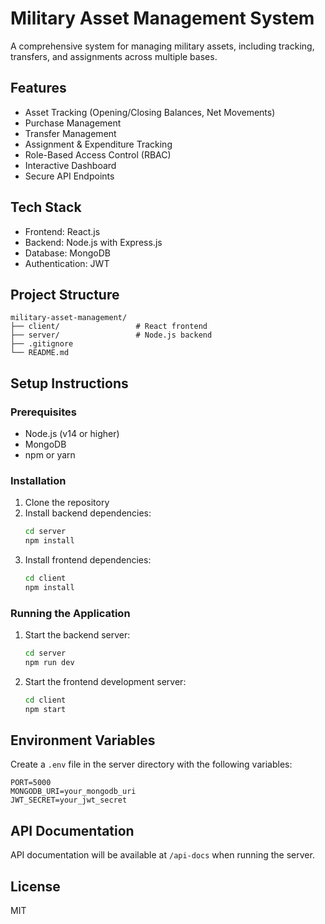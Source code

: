 # Military Asset Management System

A comprehensive system for managing military assets, including tracking, transfers, and assignments across multiple bases.

## Features

- Asset Tracking (Opening/Closing Balances, Net Movements)
- Purchase Management
- Transfer Management
- Assignment & Expenditure Tracking
- Role-Based Access Control (RBAC)
- Interactive Dashboard
- Secure API Endpoints

## Tech Stack

- Frontend: React.js
- Backend: Node.js with Express.js
- Database: MongoDB
- Authentication: JWT

## Project Structure

```
military-asset-management/
├── client/                 # React frontend
├── server/                 # Node.js backend
├── .gitignore
└── README.md
```

## Setup Instructions

### Prerequisites

- Node.js (v14 or higher)
- MongoDB
- npm or yarn

### Installation

1. Clone the repository
2. Install backend dependencies:
   ```bash
   cd server
   npm install
   ```
3. Install frontend dependencies:
   ```bash
   cd client
   npm install
   ```

### Running the Application

1. Start the backend server:
   ```bash
   cd server
   npm run dev
   ```

2. Start the frontend development server:
   ```bash
   cd client
   npm start
   ```

## Environment Variables

Create a `.env` file in the server directory with the following variables:

```
PORT=5000
MONGODB_URI=your_mongodb_uri
JWT_SECRET=your_jwt_secret
```

## API Documentation

API documentation will be available at `/api-docs` when running the server.

## License

MIT 